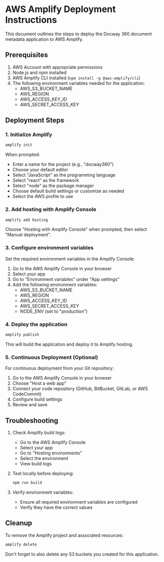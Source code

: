# AWS Amplify Deployment Instructions

This document outlines the steps to deploy the Docway 360 document metadata application to AWS Amplify.

## Prerequisites

1. AWS Account with appropriate permissions
2. Node.js and npm installed
3. AWS Amplify CLI installed (`npm install -g @aws-amplify/cli`)
4. The following environment variables needed for the application:
   - AWS_S3_BUCKET_NAME
   - AWS_REGION
   - AWS_ACCESS_KEY_ID
   - AWS_SECRET_ACCESS_KEY

## Deployment Steps

### 1. Initialize Amplify

```bash
amplify init
```

When prompted:
- Enter a name for the project (e.g., "docway360")
- Choose your default editor
- Select "JavaScript" as the programming language
- Select "react" as the framework
- Select "node" as the package manager
- Choose default build settings or customize as needed
- Select the AWS profile to use

### 2. Add hosting with Amplify Console

```bash
amplify add hosting
```

Choose "Hosting with Amplify Console" when prompted, then select "Manual deployment".

### 3. Configure environment variables

Set the required environment variables in the Amplify Console:

1. Go to the AWS Amplify Console in your browser
2. Select your app
3. Go to "Environment variables" under "App settings"
4. Add the following environment variables:
   - AWS_S3_BUCKET_NAME
   - AWS_REGION
   - AWS_ACCESS_KEY_ID
   - AWS_SECRET_ACCESS_KEY
   - NODE_ENV (set to "production")

### 4. Deploy the application

```bash
amplify publish
```

This will build the application and deploy it to Amplify hosting.

### 5. Continuous Deployment (Optional)

For continuous deployment from your Git repository:

1. Go to the AWS Amplify Console in your browser
2. Choose "Host a web app"
3. Connect your code repository (GitHub, BitBucket, GitLab, or AWS CodeCommit)
4. Configure build settings
5. Review and save

## Troubleshooting

1. Check Amplify build logs:
   - Go to the AWS Amplify Console
   - Select your app
   - Go to "Hosting environments"
   - Select the environment
   - View build logs

2. Test locally before deploying:
   ```bash
   npm run build
   ```

3. Verify environment variables:
   - Ensure all required environment variables are configured
   - Verify they have the correct values

## Cleanup

To remove the Amplify project and associated resources:

```bash
amplify delete
```

Don't forget to also delete any S3 buckets you created for this application.